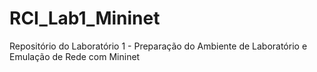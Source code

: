 # RCI_Lab1_Mininet
Repositório do Laboratório 1 - Preparação do Ambiente de Laboratório e Emulação de Rede com Mininet
